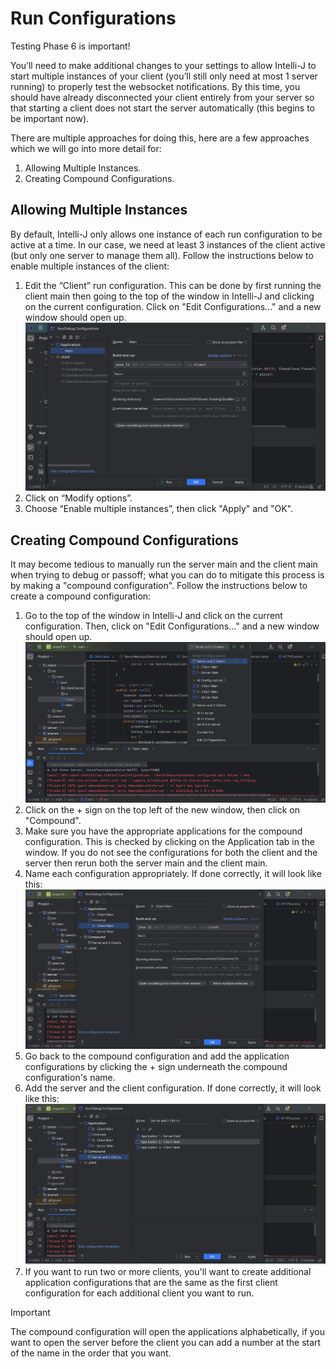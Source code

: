 # Run Configurations
Testing Phase 6 is important!

You’ll need to make additional changes to your settings to allow Intelli-J to start multiple instances of your client (you’ll still only need at most 1 server running) to properly test the websocket notifications. By this time, you should have already disconnected your client entirely from your server so that starting a client does not start the server automatically (this begins to be important now).

There are multiple approaches for doing this, here are a few approaches which we will go into more detail for:
1. Allowing Multiple Instances.
2. Creating Compound Configurations.

## Allowing Multiple Instances
By default, Intelli-J only allows one instance of each run configuration to be active at a time. In our case, we need at least 3 instances of the client active (but only one server to manage them all). Follow the instructions below to enable multiple instances of the client:
1. Edit the “Client” run configuration. This can be done by first running the client main then going to the top of the window in Intelli-J and clicking on the current configuration. Click on "Edit Configurations..." and a new window should open up.
![Multiple Instances 1](MultipleInstances1.png)
2. Click on “Modify options”.
3. Choose “Enable multiple instances”, then click "Apply" and "OK".

## Creating Compound Configurations
It may become tedious to manually run the server main and the client main when trying to debug or passoff; what you can do to mitigate this process is by making a "compound configuration". Follow the instructions below to create a compound configuration:
1. Go to the top of the window in Intelli-J and click on the current configuration. Then, click on "Edit Configurations..." and a new window should open up.
![Compound Configuration 1](Compound1.png)
2. Click on the + sign on the top left of the new window, then click on "Compound".
3. Make sure you have the appropriate applications for the compound configuration. This is checked by clicking on the Application tab in the window. If you do not see the configurations for both the client and the server then rerun both the server main and the client main.
4. Name each configuration appropriately. If done correctly, it will look like this:
![Compound Configuration 2](Compound2.png)
5. Go back to the compound configuration and add the application configurations by clicking the + sign underneath the compound configuration's name. 
6. Add the server and the client configuration. If done correctly, it will look like this:
![Compound Configuration 3](Compound3.png)
7. If you want to run two or more clients, you'll want to create additional application configurations that are the same as the first client configuration for each additional client you want to run.
> [!IMPORTANT]
> The compound configuration will open the applications alphabetically, if you want to open the server before the client you can add a number at the start of the name in the order that you want.